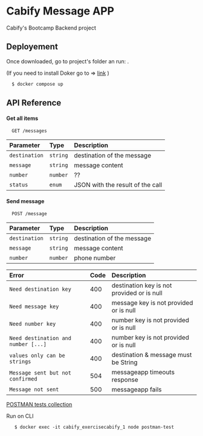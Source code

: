
# Cabify Message APP

Cabify's Bootcamp Backend project 


## Deployement

Once downloaded, go to project's folder an run: .

(If you need to install Doker go to => [link](https://www.docker.com/get-started/) )

```bash
  $ docker compose up
```

## API Reference

#### Get all items

```http
  GET /messages
```

| Parameter | Type     | Description                |
| :-------- | :------- | :------------------------- |
| `destination` | `string` | destination of the message |
| `message` | `string` | message content |
| `number` | `number` | ?? |
| `status` | `enum` | JSON with the result of the call |







#### Send message

```http
  POST /message
```

| Parameter | Type     | Description                       |
| :-------- | :------- | :-------------------------------- |
| `destination` | `string` | destination of the message |
| `message` | `string` | message content |
| `number` | `number` | phone number |

| Error | Code    | Description                       |
| :-------- | :------- | :-------------------------------- |
| `Need destination key` | 400 | destination key is not provided or is null |
| `Need message key` | 400 | message key is not provided or is null |
| `Need number key` | 400 | number key is not provided or is null|
| `Need destination and number [...]` | 400 | number key is not provided or is null|
| `values only can be strings` | 400 | destination & message must be String|
| `Message sent but not confirmed` | 504 | messageapp timeouts response|
| `Message not sent` | 500 | messageapp fails |


[POSTMAN tests collection](test_messages.postman_collection.json) 

Run on CLI

```
   $ docker exec -it cabify_exercisecabify_1 node postman-test
```









